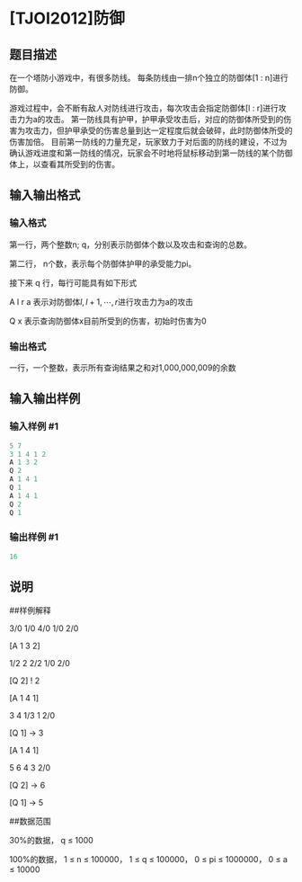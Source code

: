 # [TJOI2012]防御

## 题目描述

在一个塔防小游戏中，有很多防线。 每条防线由一排n个独立的防御体[1 : n]进行防御。

游戏过程中，会不断有敌人对防线进行攻击，每次攻击会指定防御体[l : r]进行攻击力为a的攻击。 第一防线具有护甲，护甲承受攻击后，对应的防御体所受到的伤害为攻击力，但护甲承受的伤害总量到达一定程度后就会破碎，此时防御体所受的伤害加倍。 目前第一防线的力量充足，玩家致力于对后面的防线的建设，不过为确认游戏进度和第一防线的情况，玩家会不时地将鼠标移动到第一防线的某个防御体上，以查看其所受到的伤害。

## 输入输出格式

### 输入格式

第一行，两个整数n; q，分别表示防御体个数以及攻击和查询的总数。

第二行， n个数，表示每个防御体护甲的承受能力pi。

接下来 q 行，每行可能具有如下形式

A l r a 表示对防御体$l,l+1,\cdots,r$进行攻击力为a的攻击

Q x 表示查询防御体x目前所受到的伤害，初始时伤害为0

### 输出格式

一行，一个整数，表示所有查询结果之和对1,000,000,009的余数

## 输入输出样例

### 输入样例 #1

```cpp
5 7
3 1 4 1 2
A 1 3 2
Q 2
A 1 4 1
Q 1
A 1 4 1
Q 2
Q 1
```


### 输出样例 #1

```cpp
16
```


## 说明

##样例解释

3/0 1/0 4/0 1/0 2/0

[A 1 3 2]

1/2 2 2/2 1/0 2/0

[Q 2] ! 2

[A 1 4 1]

3 4 1/3 1 2/0

[Q 1] -> 3

[A 1 4 1]

5 6 4 3 2/0

[Q 2] -> 6

[Q 1] -> 5

##数据范围

30%的数据， q ≤ 1000

100%的数据， 1 ≤ n ≤ 100000， 1 ≤ q ≤ 100000， 0 ≤ pi ≤ 1000000， 0 ≤ a ≤ 10000

